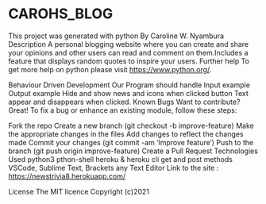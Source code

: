 # CAROHS_BLOG
This project was generated with python
By Caroline W. Nyambura
Description
A personal blogging website where you can create and share your opinions and other users can read and comment on them.Includes a feature that displays random quotes to inspire your users. 
Further help
To get more help on python please visit https://www.python.org/.

Behaviour Driven Development
Our Program should handle	Input example	Output example
Hide and show news and icons when clicked	button	Text appear and disappears when clicked.
Known Bugs
Want to contribute? Great! To fix a bug or enhance an existing module, follow these steps:

Fork the repo
Create a new branch (git checkout -b improve-feature)
Make the appropriate changes in the files
Add changes to reflect the changes made
Commit your changes (git commit -am ‘Improve feature’)
Push to the branch (git push origin improve-feature)
Create a Pull Request
Technologies Used
python3
pthon-shell
heroku & heroku cli
get and post methods
VSCode, Sublime Text, Brackets any Text Editor
Link to the site : https://newstrivia8.herokuapp.com/

License
The MIT licence Copyright (c)2021

